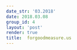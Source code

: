 ```yaml
---
date_str: '03.2018'
date: 2018.03.08
group_id: 4
layout: 'post'
render: true
title:  forgoodmeasure.us
---
```

